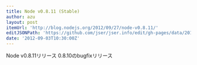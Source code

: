 ```yaml
---
title: Node v0.8.11 (Stable)
author: azu
layout: post
itemUrl: 'http://blog.nodejs.org/2012/09/27/node-v0.8.11/'
editJSONPath: 'https://github.com/jser/jser.info/edit/gh-pages/data/2012/09/index.json'
date: '2012-09-03T10:30:00Z'
---
```

Node v0.8.11リリース
0.8.10のbugfixリリース
